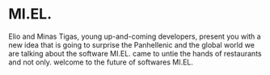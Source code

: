 # MI.EL.

Elio and Minas Tigas, young up-and-coming developers, present you with a new idea that is going to surprise the Panhellenic and the global world we are talking about the software MI.EL. came to untie the hands of restaurants and not only.
welcome to the future of softwares  MI.EL.
